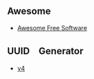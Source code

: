 ## Awesome
- [Awesome Free Software](https://github.com/johnjago/awesome-free-software#awesome-free-software- "Awesome Free Software")
## UUID　Generator
- [v4](https://www.uuidtools.com/generate/v4 "v4")
